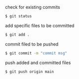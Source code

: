 check for existing commits
```bash
$ git status 
```

add specific files to be committed
```bash
$ git add .
```

commit filed to be pushed 
```bash
$ git commit -m "commit msg"
```

push added and committed files
```bash
$ git push origin main
```
